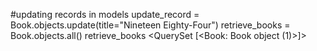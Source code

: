 #updating records in models 
update_record = Book.objects.update(title="Nineteen Eighty-Four")
retrieve_books = Book.objects.all()
retrieve_books
<QuerySet [<Book: Book object (1)>]>
